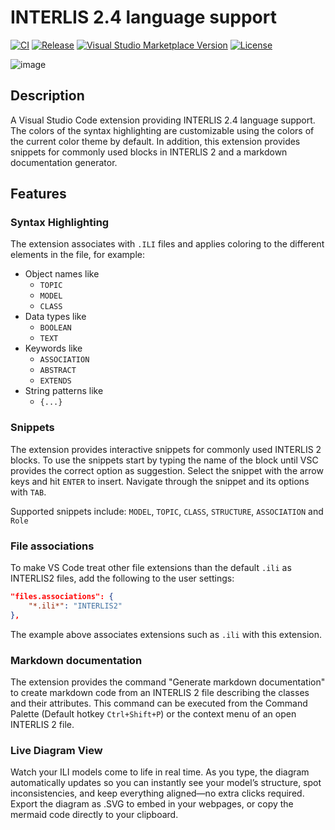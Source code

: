 # INTERLIS 2.4 language support

[![CI](https://github.com/GeoWerkstatt/vsc_interlis2_extension/actions/workflows/ci.yml/badge.svg?branch=master)](https://github.com/GeoWerkstatt/vsc_interlis2_extension/actions/workflows/ci.yml)
[![Release](https://github.com/GeoWerkstatt/vsc_interlis2_extension/actions/workflows/release.yml/badge.svg)](https://github.com/GeoWerkstatt/vsc_interlis2_extension/actions/workflows/release.yml)
[![Visual Studio Marketplace Version](https://img.shields.io/visual-studio-marketplace/v/geowerkstatt.InterlisLanguageSupport)](https://marketplace.visualstudio.com/items?itemName=geowerkstatt.InterlisLanguageSupport)
[![License](https://img.shields.io/github/license/GeoWerkstatt/vsc_interlis2_extension)](https://github.com/GeoWerkstatt/vsc_interlis2_extension/blob/master/LICENSE.txt)


![image](https://user-images.githubusercontent.com/3465512/194811328-616104ab-5855-44e6-a5ec-0997d6403f59.png)


## Description
A Visual Studio Code extension providing INTERLIS 2.4 language support. The colors of the syntax highlighting are customizable using the colors of the current color theme by default. In addition, this extension provides snippets for commonly used blocks in INTERLIS 2 and a markdown documentation generator.

## Features
### Syntax Highlighting
The extension associates with `.ILI` files and applies coloring to the different elements in the file, for example:

* Object names like
    * `TOPIC`
    * `MODEL`
    * `CLASS`
* Data types like
    * `BOOLEAN`
    * `TEXT`
* Keywords like
    * `ASSOCIATION`
    * `ABSTRACT`
    * `EXTENDS`
* String patterns like
    * `{...}`

### Snippets
The extension provides interactive snippets for commonly used INTERLIS 2 blocks. To use the snippets start by typing the name of the block until VSC provides the correct option as suggestion. Select the snippet with the arrow keys and hit `ENTER` to insert. Navigate through the snippet and its options with `TAB`.

Supported snippets include: `MODEL`, `TOPIC`, `CLASS`, `STRUCTURE`, `ASSOCIATION` and `Role`

### File associations

To make VS Code treat other file extensions than the default `.ili` as INTERLIS2 files, add the following to the user settings:

```JSON
"files.associations": {
    "*.ili*": "INTERLIS2"
},
```
The example above associates extensions such as `.ili` with this extension.

### Markdown documentation
The extension provides the command "Generate markdown documentation" to create markdown code from an INTERLIS 2 file describing the classes and their attributes. This command can be executed from the Command Palette (Default hotkey `Ctrl+Shift+P`) or the context menu of an open INTERLIS 2 file.

### Live Diagram View
Watch your ILI models come to life in real time. As you type, the diagram automatically updates so you can instantly see your model’s structure, spot inconsistencies, and keep everything aligned—no extra clicks required. Export the diagram as .SVG to embed in your webpages, or copy the mermaid code directly to your clipboard.